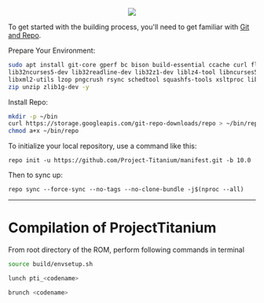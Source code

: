 <p align="center">
<img src="https://i.imgur.com/lisTV2f.png" > 
</p>

To get started with the building process, you'll need to get familiar with [Git and Repo](http://source.android.com/source/using-repo.html).

Prepare Your Environment:

```bash
sudo apt install git-core gperf bc bison build-essential ccache curl flex g++-multilib gcc-multilib git gnupg gperf imagemagick
lib32ncurses5-dev lib32readline-dev lib32z1-dev liblz4-tool libncurses5-dev libsdl1.2-dev libssl-dev libwxgtk3.0-dev libxml2
libxml2-utils lzop pngcrush rsync schedtool squashfs-tools xsltproc libc6-dev-i386 x11proto-core-dev libx11-dev libgl1-mesa-dev
zip unzip zlib1g-dev -y
```

Install Repo:

```bash
mkdir -p ~/bin
curl https://storage.googleapis.com/git-repo-downloads/repo > ~/bin/repo
chmod a+x ~/bin/repo
```

To initialize your local repository, use a command like this:

	repo init -u https://github.com/Project-Titanium/manifest.git -b 10.0

Then to sync up:

	repo sync --force-sync --no-tags --no-clone-bundle -j$(nproc --all)

----------------------------------
 Compilation of ProjectTitanium
 ==================

From root directory of the ROM, perform following commands in terminal


```bash
source build/envsetup.sh

lunch pti_<codename>

brunch <codename>
```
